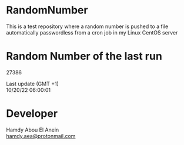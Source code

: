 # RandomNumber    
This is a test repository where a random number is pushed to a file automatically passwordless from a cron job in my Linux CentOS server    
# Random Number of the last run   
27386
      
Last update (GMT +1)    
10/20/22 06:00:01
# Developer    
Hamdy Abou El Anein   
hamdy.aea@protonmail.com
